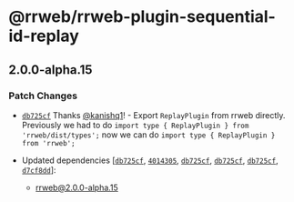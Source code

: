 # @rrweb/rrweb-plugin-sequential-id-replay

## 2.0.0-alpha.15

### Patch Changes

- [`db725cf`](https://github.com/rrweb-io/rrweb/commit/db725cfe9300d348bbdd5b5cd5ebfb977d982abc) Thanks [@kanishq1](https://github.com/kanishq1)! - Export `ReplayPlugin` from rrweb directly. Previously we had to do `import type { ReplayPlugin } from 'rrweb/dist/types';` now we can do `import type { ReplayPlugin } from 'rrweb';`

- Updated dependencies [[`db725cf`](https://github.com/rrweb-io/rrweb/commit/db725cfe9300d348bbdd5b5cd5ebfb977d982abc), [`4014305`](https://github.com/rrweb-io/rrweb/commit/40143059446cee5c042c007b1c2e976f36e172f5), [`db725cf`](https://github.com/rrweb-io/rrweb/commit/db725cfe9300d348bbdd5b5cd5ebfb977d982abc), [`db725cf`](https://github.com/rrweb-io/rrweb/commit/db725cfe9300d348bbdd5b5cd5ebfb977d982abc), [`db725cf`](https://github.com/rrweb-io/rrweb/commit/db725cfe9300d348bbdd5b5cd5ebfb977d982abc), [`d7cf8dd`](https://github.com/rrweb-io/rrweb/commit/d7cf8dd07547f6fb22ef82e341a88357c4053bd3)]:
  - rrweb@2.0.0-alpha.15
